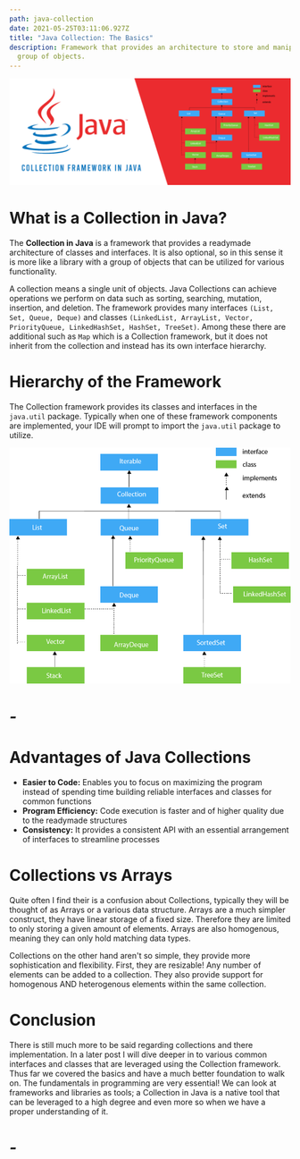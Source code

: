 ```yaml
---
path: java-collection
date: 2021-05-25T03:11:06.927Z
title: "Java Collection: The Basics"
description: Framework that provides an architecture to store and manipulate the
  group of objects.
---
```



![collection-framework](../assets/java-collection.png "Java Collections")

# What is a Collection in Java?

The **Collection in Java** is a framework that provides a readymade architecture of classes and interfaces. It is also optional, so in this sense it is more like a library with a group of objects that can be utilized for various functionality.

A collection means a single unit of objects. Java Collections can achieve operations we perform on data such as sorting, searching, mutation, insertion, and deletion. The framework provides many interfaces `(List, Set, Queue, Deque)` and classes `(LinkedList, ArrayList, Vector, PriorityQueue, LinkedHashSet, HashSet, TreeSet)`. Among these there are additional such as `Map` which is a Collection framework, but it does not inherit from the collection and instead has its own interface hierarchy.



# Hierarchy of the Framework

The Collection framework provides its classes and interfaces in the `java.util` package. Typically when one of these framework components are implemented, your IDE will prompt to import the `java.util` package to utilize. 

![collection-hierarchy](../assets/java-collection-hierarchy.png "Collection Hierarchy")

# *\-*

# Advantages of Java Collections

* **Easier to Code:** Enables you to focus on maximizing the program instead of spending time building reliable interfaces and classes for common functions
* **Program Efficiency:** Code execution is faster and of higher quality due to the readymade structures
* **Consistency:** It provides a consistent API with an essential arrangement of interfaces to streamline processes 



# Collections vs Arrays

Quite often I find their is a confusion about Collections, typically they will be thought of as Arrays or a various data  structure. Arrays are a much simpler construct, they have linear storage of a fixed size. Therefore they are limited to only storing a given amount of elements. Arrays are also homogenous, meaning they can only hold matching data types.

Collections on the other hand aren't so simple, they provide more sophistication and flexibility. First, they are resizable! Any number of elements can be added to a collection. They also provide support for homogenous AND heterogenous elements within the same collection.



# Conclusion

There is still much more to be said regarding collections and there implementation. In a later post I will dive deeper in to various common interfaces and classes that are leveraged using the Collection framework. Thus far we covered the basics and have a much better foundation to walk on. The fundamentals in programming are very essential! We can look at frameworks and libraries as tools; a Collection in Java is a native tool that can be leveraged to a high degree and even more so when we have a proper understanding of it. 

# *\-*